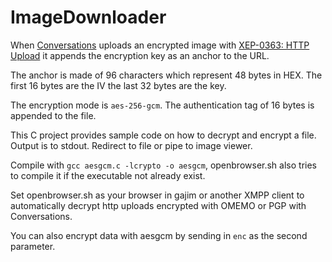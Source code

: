 # ImageDownloader
When [Conversations](https://conversations.im) uploads an encrypted image with [XEP-0363: HTTP Upload](http://xmpp.org/extensions/xep-0363.html) it appends the encryption key as an anchor to the URL.

The anchor is made of 96 characters which represent 48 bytes in HEX. The first 16 bytes are the IV the last 32 bytes are the key.

The encryption mode is ```aes-256-gcm```. The authentication tag of 16 bytes is appended to the file.

This C project provides sample code on how to decrypt and encrypt a file. Output is to stdout. Redirect to file or pipe to image viewer.

Compile with ```gcc aesgcm.c -lcrypto -o aesgcm```, openbrowser.sh also tries to compile it if the executable not already exist.

Set openbrowser.sh as your browser in gajim or another XMPP client to automatically decrypt http uploads encrypted with OMEMO or PGP with Conversations.

You can also encrypt data with aesgcm by sending in `enc` as the second parameter.
